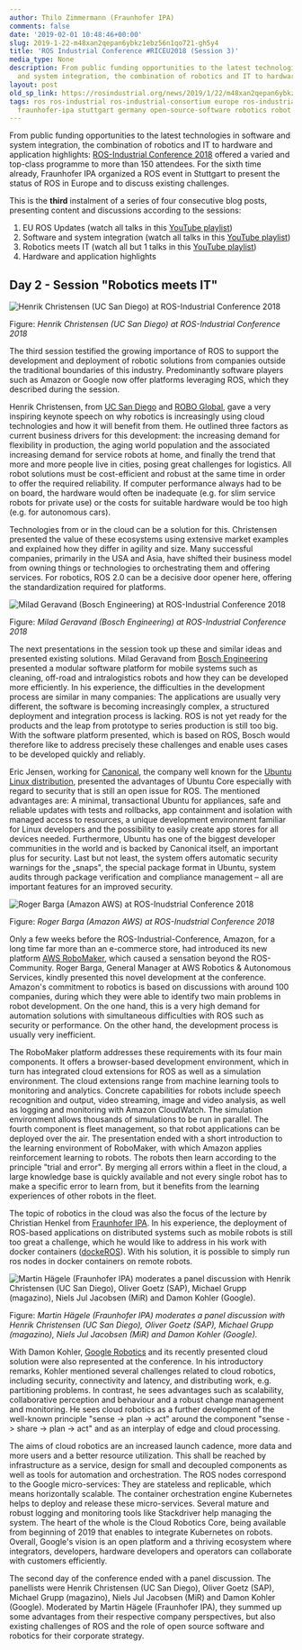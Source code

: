 ```yaml
---
author: Thilo Zimmermann (Fraunhofer IPA)
comments: false
date: '2019-02-01 10:48:46+00:00'
slug: 2019-1-22-m48xan2qepan6ybkz1ebz56n1qo721-gh5y4
title: 'ROS Industrial Conference #RICEU2018 (Session 3)'
media_type: None
description: From public funding opportunities to the latest technologies in software
  and system integration, the combination of robotics and IT to hardware ...
layout: post
old_sp_link: https://rosindustrial.org/news/2019/1/22/m48xan2qepan6ybkz1ebz56n1qo721-gh5y4
tags: ros ros-industrial ros-industrial-consortium europe ros-industrial-conference
  fraunhofer-ipa stuttgart germany open-source-software robotics robot robot-operatin-system
---
```


From public funding opportunities to the latest technologies in software and system integration, the combination of robotics and IT to hardware and application highlights: [ROS-Industrial Conference 2018](https://rosindustrial.org/events/2018/12/11/ros-industrial-conference-2018) offered a varied and top-class programme to more than 150 attendees. For the sixth time already, Fraunhofer IPA organized a ROS event in Stuttgart to present the status of ROS in Europe and to discuss existing challenges.

This is the **third** instalment of a series of four consecutive blog posts, presenting content and discussions according to the sessions:

1. EU ROS Updates (watch all talks in this [YouTube playlist](https://www.youtube.com/playlist?list=PLXUpEXjGC63xRrb7IGPRnKPhKc-IkjFEC))
2. Software and system integration (watch all talks in this [YouTube playlist](https://www.youtube.com/playlist?list=PLXUpEXjGC63z7Zhe0gyk2tCkZvoEsADpg))
3. Robotics meets IT (watch all but 1 talks in this [YouTube playlist](https://www.youtube.com/playlist?list=PLXUpEXjGC63yahlg5Lu8gU2hMtsFplwOs))
4. Hardware and application highlights

Day 2 - Session "Robotics meets IT"
-----------------------------------

![Henrik Christensen (UC San Diego) at ROS-Industrial Conference 2018](https://images.squarespace-cdn.com/content/v1/51df34b1e4b08840dcfd2841/1549015968060-VUMYPSGGYXZX850UBKEX/IMG_3975-bearbeitet.JPG)

Figure: *Henrik Christensen (UC San Diego) at ROS-Industrial Conference 2018*

The third session testified the growing importance of ROS to support the development and deployment of robotic solutions from companies outside the traditional boundaries of this industry. Predominantly software players such as Amazon or Google now offer platforms leveraging ROS, which they described during the session.

Henrik Christensen, from [UC San Diego](https://ucsd.edu/) and [ROBO Global](https://www.roboglobal.com/), gave a very inspiring keynote speech on why robotics is increasingly using cloud technologies and how it will benefit from them. He outlined three factors as current business drivers for this development: the increasing demand for flexibility in production, the aging world population and the associated increasing demand for service robots at home, and finally the trend that more and more people live in cities, posing great challenges for logistics. All robot solutions must be cost-efficient and robust at the same time in order to offer the required reliability. If computer performance always had to be on board, the hardware would often be inadequate (e.g. for slim service robots for private use) or the costs for suitable hardware would be too high (e.g. for autonomous cars).

Technologies from or in the cloud can be a solution for this. Christensen presented the value of these ecosystems using extensive market examples and explained how they differ in agility and size. Many successful companies, primarily in the USA and Asia, have shifted their business model from owning things or technologies to orchestrating them and offering services. For robotics, ROS 2.0 can be a decisive door opener here, offering the standardization required for platforms.

![Milad Geravand (Bosch Engineering) at ROS-Industrial Conference 2018](https://images.squarespace-cdn.com/content/v1/51df34b1e4b08840dcfd2841/1549016332413-F0B5FMZS7EAC2QBEANCR/2018-12-ROS-Industrial-Konferenz-25.JPG)

Figure: *Milad Geravand (Bosch Engineering) at ROS-Industrial Conference 2018*

The next presentations in the session took up these and similar ideas and presented existing solutions. Milad Geravand from [Bosch Engineering](https://www.bosch-engineering.de/en/de/home/startpage.html) presented a modular software platform for mobile systems such as cleaning, off-road and intralogistics robots and how they can be developed more efficiently. In his experience, the difficulties in the development process are similar in many companies: The applications are usually very different, the software is becoming increasingly complex, a structured deployment and integration process is lacking. ROS is not yet ready for the products and the leap from prototype to series production is still too big. With the software platform presented, which is based on ROS, Bosch would therefore like to address precisely these challenges and enable uses cases to be developed quickly and reliably.

Eric Jensen, working for [Canonical](https://www.canonical.com/), the company well known for the [Ubuntu Linux distribution](https://www.ubuntu.com/), presented the advantages of Ubuntu Core especially with regard to security that is still an open issue for ROS. The mentioned advantages are: A minimal, transactional Ubuntu for appliances, safe and reliable updates with tests and rollbacks, app containment and isolation with managed access to resources, a unique development environment familiar for Linux developers and the possibility to easily create app stores for all devices needed. Furthermore, Ubuntu has one of the biggest developer communities in the world and is backed by Canonical itself, an important plus for security. Last but not least, the system offers automatic security warnings for the „snaps", the special package format in Ubuntu, system audits through package verification and compliance management – all are important features for an improved security.

![Roger Barga (Amazon AWS) at ROS-Inudstrial Conference 2018](https://images.squarespace-cdn.com/content/v1/51df34b1e4b08840dcfd2841/1549016544151-K57L06Y0JDXBDEY3Q4QL/2018-12-ROS-Industrial-Konferenz-34.JPG)

Figure: *Roger Barga (Amazon AWS) at ROS-Inudstrial Conference 2018*

Only a few weeks before the ROS-Industrial-Conference, Amazon, for a long time far more than an e-commerce store, had introduced its new platform [AWS RoboMaker](https://aws.amazon.com/robomaker/?nc1=h_ls), which caused a sensation beyond the ROS-Community. Roger Barga, General Manager at AWS Robotics & Autonomous Services, kindly presented this novel development at the conference. Amazon's commitment to robotics is based on discussions with around 100 companies, during which they were able to identify two main problems in robot development. On the one hand, this is a very high demand for automation solutions with simultaneous difficulties with ROS such as security or performance. On the other hand, the development process is usually very inefficient.

The RoboMaker platform addresses these requirements with its four main components. It offers a browser-based development environment, which in turn has integrated cloud extensions for ROS as well as a simulation environment. The cloud extensions range from machine learning tools to monitoring and analytics. Concrete capabilities for robots include speech recognition and output, video streaming, image and video analysis, as well as logging and monitoring with Amazon CloudWatch. The simulation environment allows thousands of simulations to be run in parallel. The fourth component is fleet management, so that robot applications can be deployed over the air. The presentation ended with a short introduction to the learning environment of RoboMaker, with which Amazon applies reinforcement learning to robots. The robots then learn according to the principle "trial and error". By merging all errors within a fleet in the cloud, a large knowledge base is quickly available and not every single robot has to make a specific error to learn from, but it benefits from the learning experiences of other robots in the fleet.

The topic of robotics in the cloud was also the focus of the lecture by Christian Henkel from [Fraunhofer IPA](https://www.ipa.fraunhofer.de/en.html). In his experience, the deployment of ROS-based applications on distributed systems such as mobile robots is still too great a challenge, which he would like to address in his work with docker containers ([dockeROS](http://wiki.ros.org/dockeros)). With his solution, it is possible to simply run ros nodes in docker containers on remote robots.

![Martin Hägele (Fraunhofer IPA) moderates a panel discussion with Henrik Christensen (UC San Diego), Oliver Goetz (SAP), Michael Grupp (magazino), Niels Jul Jacobsen (MiR) and Damon Kohler (Google).](https://images.squarespace-cdn.com/content/v1/51df34b1e4b08840dcfd2841/1549016893444-6371L293UMPN40TN3G7Q/IMG_3993-bearbeitet.JPG)

Figure: *Martin Hägele (Fraunhofer IPA) moderates a panel discussion with Henrik Christensen (UC San Diego), Oliver Goetz (SAP), Michael Grupp (magazino), Niels Jul Jacobsen (MiR) and Damon Kohler (Google).*

With Damon Kohler, [Google Robotics](https://www.youtube.com/watch?v=eo8MzGIYGzs) and its recently presented cloud solution were also represented at the conference. In his introductory remarks, Kohler mentioned several challenges related to cloud robotics, including security, connectivity and latency, and distributing work, e.g. partitioning problems. In contrast, he sees advantages such as scalability, collaborative perception and behaviour and a robust change management and monitoring. He sees cloud robotics as a further development of the well-known principle "sense -> plan -> act" around the component "sense -> share -> plan -> act" and as an interplay of edge and cloud processing. 

The aims of cloud robotics are an increased launch cadence, more data and more users and a better resource utilization. This shall be reached by infrastructure as a service, design for small and decoupled components as well as tools for automation and orchestration. The ROS nodes correspond to the Google micro-services: They are stateless and replicable, which means horizontally scalable. The container orchestration engine Kubernetes helps to deploy and release these micro-services. Several mature and robust logging and monitoring tools like Stackdriver help managing the system. The heart of the whole is the Cloud Robotics Core, being available from beginning of 2019 that enables to integrate Kubernetes on robots. Overall, Google's vision is an open platform and a thriving ecosystem where integrators, developers, hardware developers and operators can collaborate with customers efficiently. 

The second day of the conference ended with a panel discussion. The panellists were Henrik Christensen (UC San Diego), Oliver Goetz (SAP), Michael Grupp (magazino), Niels Jul Jacobsen (MiR) and Damon Kohler (Google). Moderated by Martin Hägele (Fraunhofer IPA), they summed up some advantages from their respective company perspectives, but also existing challenges of ROS and the role of open source software and robotics for their corporate strategy.


